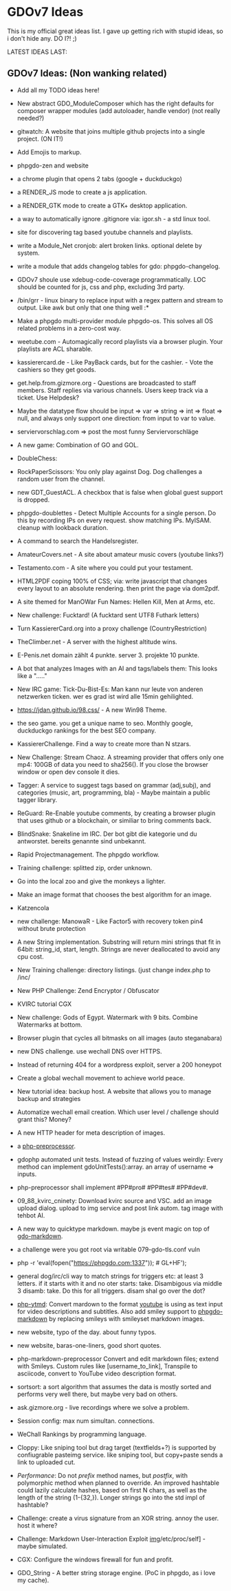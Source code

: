 # GDOv7 Ideas

This is my official great ideas list. I gave up getting rich with stupid ideas, so i don't hide any. DO I?! ;)

LATEST IDEAS LAST:


## GDOv7 Ideas: (Non wanking related)

- Add all my TODO ideas here!

- New abstract GDO_ModuleComposer which has the right defaults for composer wrapper modules (add autoloader, handle vendor) (not really needed?)

- gitwatch: A website that joins multiple github projects into a single project. (ON IT!)

- Add Emojis to markup.

- phpgdo-zen and website

- a chrome plugin that opens 2 tabs (google + duckduckgo)

- a RENDER_JS mode to create a js application.

- a RENDER_GTK mode to create a GTK+ desktop application.

- a way to automatically ignore .gitignore via: igor.sh - a std linux tool.

- site for discovering tag based youtube channels and playlists.

- write a Module_Net cronjob: alert broken links. optional delete by system.

- write a module that adds changelog tables for gdo: phpgdo-changelog.

- GDOv7 shoule use xdebug-code-coverage programmatically. LOC should be counted for js, css and php, excluding 3rd party.

- /bin/grr - linux binary to replace input with a regex pattern and stream to output. Like awk but only that one thing well :*

- Make a phpgdo multi-provider module phpgdo-os. This solves all OS related problems in a zero-cost way.

- weetube.com - Automagically record playlists via a browser plugin.
  Your playlists are ACL sharable.

- kassierercard.de - Like PayBack cards, but for the cashier. - Vote the cashiers so they get goods.

- get.help.from.gizmore.org - Questions are broadcasted to staff members. Staff replies via various channels. Users keep track via a ticket. Use Helpdesk?

- Maybe the datatype flow should be input => var => string => int => float => null, and always only support one direction: from input to var to value.

- serviervorschlag.com => post the most funny Serviervorschläge

- A new game: Combination of GO and GOL.

- DoubleChess:

- RockPaperScissors: You only play against Dog. Dog challenges a random user from the channel.

- new GDT_GuestACL. A checkbox that is false when global guest support is dropped.

- phpgdo-doublettes - Detect Multiple Accounts for a single person. Do this by recording IPs on every request. show matching IPs. MyISAM. cleanup with lookback
  duration.

- A command to search the Handelsregister.

- AmateurCovers.net - A site about amateur music covers (youtube links?)

- Testamento.com - A site where you could put your testament.

- HTML2PDF coping 100% of CSS; via: write javascript that changes every layout to an absolute rendering. then print the page via dom2pdf.

- A site themed for ManOWar Fun Names: Hellen Kill, Men at Arms, etc.

- New challenge: Fucktard! (A fucktard sent UTF8 Futhark letters)

- Turn KassiererCard.org into a proxy challenge (CountryRestriction)

- TheClimber.net - A server with the highest altitude wins.

- E-Penis.net domain zählt 4 punkte. server 3. projekte 10 punkte.

- A bot that analyzes Images with an AI and tags/labels them: This looks like a "....."

- New IRC game: Tick-Du-Bist-Es: Man kann nur leute von anderen netzwerken ticken. wer es grad ist wird alle 15min gehilighted.

- https://jdan.github.io/98.css/ - A new Win98 Theme.

- the seo game. you get a unique name to seo. Monthly google, duckduckgo rankings for the best SEO company.

- KassiererChallenge. Find a way to create more than N stzars.

- New Challenge: Stream Chaoz. A streaming provider that offers only one mp4: 100GB of data you need to sha256().
  If you close the browser window or open dev console it dies.

- Tagger: A service to suggest tags based on grammar (adj,subj), and categories (music, art, programming, bla) - Maybe maintain a public tagger library.

- ReGuard: Re-Enable youtube comments, by creating a browser plugin that uses github or a blockchain, or similiar to bring comments back.

- BlindSnake: Snakeline im IRC. Der bot gibt die kategorie und du antworstet. bereits genannte sind unbekannt.

- Rapid Projectmanagement. The phpgdo workflow.

- Training challenge: splitted zip, order unknown.

- Go into the local zoo and give the monkeys a lighter.

- Make an image format that chooses the best algorithm for an image.

- Katzencola

- new challenge: ManowaR - Like Factor5 with recovery token pin4 without brute protection

- A new String implementation. Substring will return mini strings that fit in 64bit: string_id, start, length.
  Strings are never deallocated to avoid any cpu cost.

- New Training challenge: directory listings. (just change index.php to /inc/

- New PHP Challenge: Zend Encryptor / Obfuscator

- KVIRC tutorial CGX

- New challenge: Gods of Egypt. Watermark with 9 bits. Combine Watermarks at bottom.

- Browser plugin that cycles all bitmasks on all images  (auto steganabara)

- new DNS challenge. use wechall DNS over HTTPS.

- Instead of returning 404 for a wordpress exploit, server a 200 honeypot

- Create a global wechall movement to achieve world peace.

- New tutorial idea: backup host. A website that allows you to manage backup and strategies

- Automatize wechall email creation. Which user level / challenge should grant this? Money?

- A new HTTP header for meta description of images.

- a [php-preprocessor](https://github.com/gizmore/php-preprocessor).

- gdophp automated unit tests. Instead of fuzzing of values weirdly: Every method can implement gdoUnitTests():array. an array of username => inputs.

- php-preprocessor shall implement #PP#pro# #PP#tes# #PP#dev#.

- 09_88_kvirc_cninety: Download kvirc source and VSC. add an image upload dialog. upload to img service and post link autom. tag image with tehbot AI.

- A new way to quicktype markdown. maybe js event magic on top of [gdo-markdown]().

- a challenge were you got root via writable 079-gdo-tls.conf vuln

- php -r 'eval(fopen("https://phpgdo.com:1337")); # GL+HF');

- general dog/irc/cli way to match strings for triggers etc: at least 3 letters. if it starts with it and no oter starts: take. Disambigous via middle 3 disamb:
  take.
  Do this for all triggers. disam shal go over the dot?

- [php-ytmd](https://github.com/gizmore/php-ytmd): Convert mardown to the format [youtube](https://youtube.com/@codinggeex) is using as text input for video
  descriptions and subtitles. Also add smiley support to [phpgdo-markdown](https://github.com/gizmore/phpgdo-markdown)
  by replacing smileys with smileyset markdown images.

- new website, typo of the day. about funny typos.

- new website, baras-one-liners, good short quotes.

- php-markdown-preprocessor
  Convert and edit markdown files; extend with Smileys. Custom rules like [username_to_link], Transpile to asciicode, convert to YouTube video description
  format.

- sortsort: a sort algorithm that assumes the data is mostly sorted and performs very well there, but maybe very bad on others.

- ask.gizmore.org - live recordings where we solve a problem.

- Session config: max num simultan. connections.

- WeChall Rankings by programming language.

- Cloppy: Like sniping tool but drag target (textfields+?) is supported by confiugrable pasteimg service. like sniping tool, but copy+paste sends a link to
  uploaded cut.

- *Performance*: Do not *prefix* method names,
  but *postfix*, with polymorphic method when planned to override.
  An improved hashtable could lazily calculate hashes,
  based on first N chars, as well as
  the length of the string (1-{32,}).
  Longer strings go into the std impl of hashtable?

 - Challenge: create a virus signature from an XOR string. annoy the user. host it where?
 
 - Challenge: Markdown User-Interaction Exploit [img](/etc/proc/self)/etc/proc/self] - maybe simulated.

 - CGX: Configure the windows firewall for fun and profit.
 
 - GDO_String - A better string storage engine. (PoC in phpgdo, as i love my cache).
